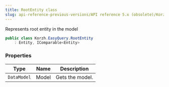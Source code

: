 ```yaml
---
title: RootEntity class
slug: api-reference-previous-versions/API reference 5.x (obsolete)/Korzh.EasyQuery namespace/rootentity-class
---
```



Represents root entity in the model
```csharp
public class Korzh.EasyQuery.RootEntity
    : Entity, IComparable<Entity>

```

### Properties

| Type | Name | Description | 
| --- | --- | --- | 
| `DataModel` | Model | Gets the model. |